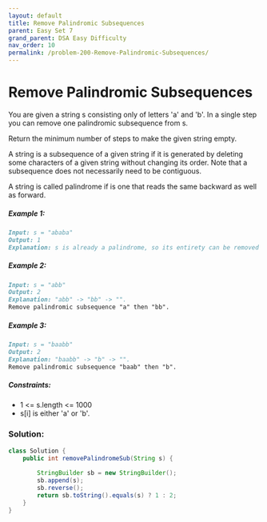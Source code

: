```yaml
---
layout: default
title: Remove Palindromic Subsequences
parent: Easy Set 7
grand_parent: DSA Easy Difficulty
nav_order: 10
permalink: /problem-200-Remove-Palindromic-Subsequences/
---
```

# Remove Palindromic Subsequences

You are given a string s consisting only of letters 'a' and 'b'. In a single step you can remove one palindromic subsequence from s.

Return the minimum number of steps to make the given string empty.

A string is a subsequence of a given string if it is generated by deleting some characters of a given string without changing its order. Note that a subsequence does not necessarily need to be contiguous.

A string is called palindrome if is one that reads the same backward as well as forward.

##### Example 1:
```markdown
Input: s = "ababa"
Output: 1
Explanation: s is already a palindrome, so its entirety can be removed in a single step.
```
##### Example 2:
```markdown
Input: s = "abb"
Output: 2
Explanation: "abb" -> "bb" -> "".
Remove palindromic subsequence "a" then "bb".
```
##### Example 3:
```markdown
Input: s = "baabb"
Output: 2
Explanation: "baabb" -> "b" -> "".
Remove palindromic subsequence "baab" then "b".
```
##### Constraints:
* 1 <= s.length <= 1000
* s[i] is either 'a' or 'b'.

### Solution:
```java
class Solution {
    public int removePalindromeSub(String s) {
        
        StringBuilder sb = new StringBuilder();
        sb.append(s);
        sb.reverse();
        return sb.toString().equals(s) ? 1 : 2;
    }
}
```